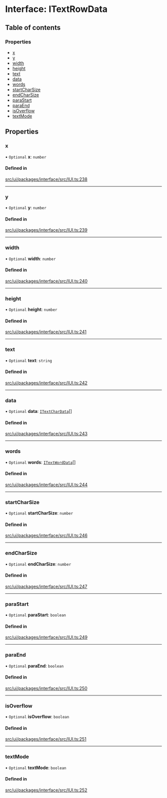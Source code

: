 # Interface: ITextRowData

## Table of contents

### Properties

- [x](ITextRowData.md#x)
- [y](ITextRowData.md#y)
- [width](ITextRowData.md#width)
- [height](ITextRowData.md#height)
- [text](ITextRowData.md#text)
- [data](ITextRowData.md#data)
- [words](ITextRowData.md#words)
- [startCharSize](ITextRowData.md#startcharsize)
- [endCharSize](ITextRowData.md#endcharsize)
- [paraStart](ITextRowData.md#parastart)
- [paraEnd](ITextRowData.md#paraend)
- [isOverflow](ITextRowData.md#isoverflow)
- [textMode](ITextRowData.md#textmode)

## Properties

### x

• `Optional` **x**: `number`

#### Defined in

[src/ui/packages/interface/src/IUI.ts:238](https://github.com/leaferjs/leafer-ui/blob/60106e52e15189ef407f949c7d78e5668e97d1c6/packages/interface/src/IUI.ts#L238)

___

### y

• `Optional` **y**: `number`

#### Defined in

[src/ui/packages/interface/src/IUI.ts:239](https://github.com/leaferjs/leafer-ui/blob/60106e52e15189ef407f949c7d78e5668e97d1c6/packages/interface/src/IUI.ts#L239)

___

### width

• `Optional` **width**: `number`

#### Defined in

[src/ui/packages/interface/src/IUI.ts:240](https://github.com/leaferjs/leafer-ui/blob/60106e52e15189ef407f949c7d78e5668e97d1c6/packages/interface/src/IUI.ts#L240)

___

### height

• `Optional` **height**: `number`

#### Defined in

[src/ui/packages/interface/src/IUI.ts:241](https://github.com/leaferjs/leafer-ui/blob/60106e52e15189ef407f949c7d78e5668e97d1c6/packages/interface/src/IUI.ts#L241)

___

### text

• `Optional` **text**: `string`

#### Defined in

[src/ui/packages/interface/src/IUI.ts:242](https://github.com/leaferjs/leafer-ui/blob/60106e52e15189ef407f949c7d78e5668e97d1c6/packages/interface/src/IUI.ts#L242)

___

### data

• `Optional` **data**: [`ITextCharData`](ITextCharData.md)[]

#### Defined in

[src/ui/packages/interface/src/IUI.ts:243](https://github.com/leaferjs/leafer-ui/blob/60106e52e15189ef407f949c7d78e5668e97d1c6/packages/interface/src/IUI.ts#L243)

___

### words

• `Optional` **words**: [`ITextWordData`](ITextWordData.md)[]

#### Defined in

[src/ui/packages/interface/src/IUI.ts:244](https://github.com/leaferjs/leafer-ui/blob/60106e52e15189ef407f949c7d78e5668e97d1c6/packages/interface/src/IUI.ts#L244)

___

### startCharSize

• `Optional` **startCharSize**: `number`

#### Defined in

[src/ui/packages/interface/src/IUI.ts:246](https://github.com/leaferjs/leafer-ui/blob/60106e52e15189ef407f949c7d78e5668e97d1c6/packages/interface/src/IUI.ts#L246)

___

### endCharSize

• `Optional` **endCharSize**: `number`

#### Defined in

[src/ui/packages/interface/src/IUI.ts:247](https://github.com/leaferjs/leafer-ui/blob/60106e52e15189ef407f949c7d78e5668e97d1c6/packages/interface/src/IUI.ts#L247)

___

### paraStart

• `Optional` **paraStart**: `boolean`

#### Defined in

[src/ui/packages/interface/src/IUI.ts:249](https://github.com/leaferjs/leafer-ui/blob/60106e52e15189ef407f949c7d78e5668e97d1c6/packages/interface/src/IUI.ts#L249)

___

### paraEnd

• `Optional` **paraEnd**: `boolean`

#### Defined in

[src/ui/packages/interface/src/IUI.ts:250](https://github.com/leaferjs/leafer-ui/blob/60106e52e15189ef407f949c7d78e5668e97d1c6/packages/interface/src/IUI.ts#L250)

___

### isOverflow

• `Optional` **isOverflow**: `boolean`

#### Defined in

[src/ui/packages/interface/src/IUI.ts:251](https://github.com/leaferjs/leafer-ui/blob/60106e52e15189ef407f949c7d78e5668e97d1c6/packages/interface/src/IUI.ts#L251)

___

### textMode

• `Optional` **textMode**: `boolean`

#### Defined in

[src/ui/packages/interface/src/IUI.ts:252](https://github.com/leaferjs/leafer-ui/blob/60106e52e15189ef407f949c7d78e5668e97d1c6/packages/interface/src/IUI.ts#L252)
